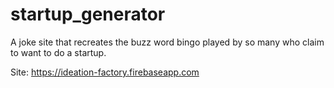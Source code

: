 # startup_generator

A joke site that recreates the buzz word bingo played by so many who claim to want to do a startup.

Site: https://ideation-factory.firebaseapp.com
